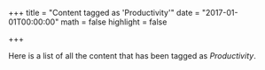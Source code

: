+++
title = "Content tagged as 'Productivity'"
date = "2017-01-01T00:00:00"
math = false
highlight = false

+++

Here is a list of all the content that has been tagged as *Productivity*.
